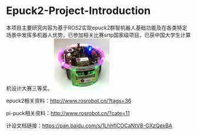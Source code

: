 # Epuck2-Project-Introduction
本项目主要研究内容为基于ROS2实现epuck2群智机器人基础功能及在各类特定场景中发挥多机器人优势，已参加相关比赛srtp国家级项目，已获中国大学生计算机设计大赛三等奖。
<img src="1.硬件介绍/e-puck2.jpg" width="30%">

epuck2相关资料：http://www.rosrobot.cn/?tags=36

pi-puck相关资料：http://www.rosrobot.cn/?cate=11

计设文档链接：https://pan.baidu.com/s/1LhhflCOCaNtV8-GXzQexBA
